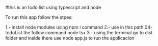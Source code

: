 #this is an todo list using typescript and node

To run this app follow the stpes:

1.- install node modules using npm i command
2.- use in this path 04-todoList the follow command node tsx
3.- using the terminal go to dist folder and inside there use node app.js to run the applicacion
